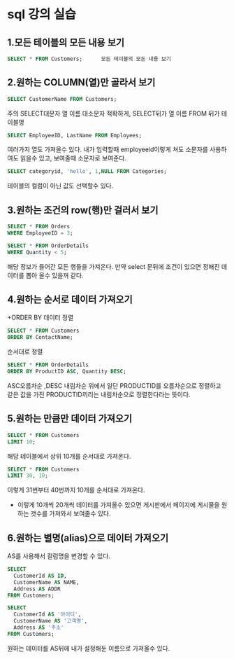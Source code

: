 # sql 강의 실습
## 1.모든 테이블의 모든 내용 보기
```SQL
SELECT * FROM Customers;      모든 테이블의 모든 내용 보기
```

## 2.원하는 COLUMN(열)만 골라서 보기
```SQL
SELECT CustomerName FROM Customers;
```

주의 SELECT대문자 열 이름 대소문자 적확하게, SELECT뒤가 열 이름 FROM 뒤가 테이블명

```SQL
SELECT EmployeeID, LastName FROM Employees;
```

여러가지 열도 가져올수 있다.
내가 입력할때 employeeid이렇게 쳐도 소문자를 사용하여도 읽을수 있고, 보여줄때 소문자로 보여준다.

```SQL
SELECT categoryid, 'hello', 1,NULL FROM Categories;
```

테이블의 컬럼이 아닌 값도 선택할수 있다.

## 3.원하는 조건의 row(행)만 걸러서 보기
```SQL
SELECT * FROM Orders
WHERE EmployeeID = 3;
```

```SQL
SELECT * FROM OrderDetails 
WHERE Quantity < 5;
```

해당 정보가 들어간 모든 행들을 가져온다.
만약 select 문뒤에 조건이 있으면 정해진 데이터를 뽑아 올수 있을꺼 같다.

## 4.원하는 순서로 데이터 가져오기
+ORDER BY 데이터 정렬
```SQL
SELECT * FROM Customers
ORDER BY ContactName;
```

순서대로 정렬

```SQL
SELECT * FROM OrderDetails
ORDER BY ProductID ASC, Quantity DESC;
```

ASC오름차순 ,DESC 내림차순
위에서 일단 PRODUCTID를 오름차순으로 정렬하고 같은 값을 가진 PRODUCTID끼리는 내림차순으로 정렬한다라는 뜻이다.

## 5.원하는 만큼만 데이터 가져오기
```SQL
SELECT * FROM Customers
LIMIT 10;
```

해당 테이블에서 상위 10개를 순서대로 가져온다.
```SQL
SELECT * FROM Customers
LIMIT 30, 10;
```

이렇게 31번부터 40번까지 10개를 순서대로 가져온다.

* 이렇게 10개씩 20개씩 데이터를 가져올수 있으면 게시판에서 페이지에 게시물을 원하는 갯수를 가져와서 보여줄수 있다.


## 6.원하는 별명(alias)으로 데이터 가져오기
AS를 사용해서 컬럼명을 변경할 수 있다.
```SQL
SELECT
  CustomerId AS ID,
  CustomerName AS NAME,
  Address AS ADDR
FROM Customers;
```

```SQL
SELECT
  CustomerId AS '아이디',
  CustomerName AS '고객명',
  Address AS '주소'
FROM Customers;
```

원하는 데이터를 AS뒤에 내가 설정해둔 이름으로 가져올수 있다.
